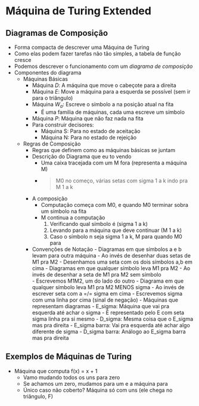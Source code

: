 # Máquina de Turing Extended

## Diagramas de Composição

- Forma compacta de descrever uma Máquina de Turing
- Como elas podem fazer tarefas não tão simples, a tabela de função cresce
- Podemos descrever o funcionamento com um _diagrama de composição_
- Componentes do diagrama
	- Máquinas Básicas 
		- Máquina $D$: A máquina que move o cabeçote para a direita
		- Máquina $E$: Move a máquina para a esquerda se possível (sem ir para o triângulo)
		- Máquina $W_a$: Escreve o símbolo a na posição atual na fita
			- É uma familia de máquinas, cada uma escreve um símbolo
		- Máquina $P$: Máquina que não faz nada na fita
		- Para construir decisores:
			- Máquina S: Para no estado de aceitação
			- Máquina N: Para no estado de rejeição
	- Regras de Composição
		- Regras que definem como as máquinas básicas se juntam 
		- Descrição do Diagrama que eu to vendo
			- Uma caixa tracejada com um M fora (representa a máquina M)
			- >M0 no começo, várias setas com sigma 1 a k indo pra M 1 a k
		- A composição
			- Computação começa com M0, e quando M0 terminar sobra um símbolo na fita
			- M continua a computação 
				1. Verificando qual símbolo é (sigma 1 a k)
				2. Levando para a máquina que deve continuar (M 1 a k)
				3. Caso o símbolo n seja sigma 1 a k, M para quando M0 para
		- Convenções de Notação
				- Diagramas em que símbolos a e b levam para outra máquina
					- Ao invés de desenhar duas setas de M1 pra M2
					- Desenhamos uma seta com os dois símbolos a,b em cima
		 		- Diagramas em que qualquer símbolo leva M1 pra M2
					- Ao invés de desenhar a seta de M1 pra M2 sem símbolo	
					- Escrevemos M1M2, um do lado do outro
				- Diagrama em que qualquer símbolo leva M1 pra M2 MENOS sigma
					- Ao invés de escrever seta com a =/= sigma em cima
					- Escrevemos sigma com uma linha por cima (sinal de negação)
				- Máquinas que representam diagramas
					- E_sigma: Máquina que vai pra esquerda até achar o sigma
					- É representado pelo E com seta sigma linha pra si mesmo
					- D_sigma: Mesma coisa que o E_sigma mas pra direita
					- E_sigma barra: Vai pra esquerda até achar algo diferente de sigma
					- D_sigma barra: Análogo ao E_sigma barra mas pra direita

## Exemplos de Máquinas de Turing

- Máquina que computa f(x) = x + 1
	- Vamo mudando todos os uns para zero 
	- Se achamos um zero, mudamos para um e a máquina para
	- Único caso não coberto? Máquina só com uns (ele chega no triângulo, F)
